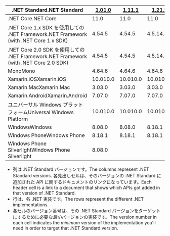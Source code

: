 | <span data-ttu-id="71216-101">.NET Standard</span><span class="sxs-lookup"><span data-stu-id="71216-101">.NET Standard</span></span>                             | <span data-ttu-id="71216-102">[1.0]</span><span class="sxs-lookup"><span data-stu-id="71216-102">[1.0]</span></span> | <span data-ttu-id="71216-103">[1.1]</span><span class="sxs-lookup"><span data-stu-id="71216-103">[1.1]</span></span>  | <span data-ttu-id="71216-104">[1.2]</span><span class="sxs-lookup"><span data-stu-id="71216-104">[1.2]</span></span> | <span data-ttu-id="71216-105">[1.3]</span><span class="sxs-lookup"><span data-stu-id="71216-105">[1.3]</span></span> | <span data-ttu-id="71216-106">[1.4]</span><span class="sxs-lookup"><span data-stu-id="71216-106">[1.4]</span></span> | <span data-ttu-id="71216-107">[1.5]</span><span class="sxs-lookup"><span data-stu-id="71216-107">[1.5]</span></span>      | <span data-ttu-id="71216-108">[1.6]</span><span class="sxs-lookup"><span data-stu-id="71216-108">[1.6]</span></span>      | <span data-ttu-id="71216-109">[2.0]</span><span class="sxs-lookup"><span data-stu-id="71216-109">[2.0]</span></span>      |
|-------------------------------------------|-------|--------|-------|-------|-------|------------|------------|------------|
| <span data-ttu-id="71216-110">.NET Core</span><span class="sxs-lookup"><span data-stu-id="71216-110">.NET Core</span></span>                                 | <span data-ttu-id="71216-111">1</span><span class="sxs-lookup"><span data-stu-id="71216-111">1.0</span></span>   | <span data-ttu-id="71216-112">1</span><span class="sxs-lookup"><span data-stu-id="71216-112">1.0</span></span>    | <span data-ttu-id="71216-113">1</span><span class="sxs-lookup"><span data-stu-id="71216-113">1.0</span></span>   | <span data-ttu-id="71216-114">1</span><span class="sxs-lookup"><span data-stu-id="71216-114">1.0</span></span>   | <span data-ttu-id="71216-115">1</span><span class="sxs-lookup"><span data-stu-id="71216-115">1.0</span></span>   | <span data-ttu-id="71216-116">1</span><span class="sxs-lookup"><span data-stu-id="71216-116">1.0</span></span>        | <span data-ttu-id="71216-117">1</span><span class="sxs-lookup"><span data-stu-id="71216-117">1.0</span></span>        | <span data-ttu-id="71216-118">2.0</span><span class="sxs-lookup"><span data-stu-id="71216-118">2.0</span></span>        |
| <span data-ttu-id="71216-119">.NET Core 1.x SDK を使用しての .NET Framework</span><span class="sxs-lookup"><span data-stu-id="71216-119">.NET Framework (with .NET Core 1.x SDK)</span></span>   | <span data-ttu-id="71216-120">4.5</span><span class="sxs-lookup"><span data-stu-id="71216-120">4.5</span></span>   | <span data-ttu-id="71216-121">4.5</span><span class="sxs-lookup"><span data-stu-id="71216-121">4.5</span></span>    | <span data-ttu-id="71216-122">4.5.1</span><span class="sxs-lookup"><span data-stu-id="71216-122">4.5.1</span></span> | <span data-ttu-id="71216-123">4.6</span><span class="sxs-lookup"><span data-stu-id="71216-123">4.6</span></span>   | <span data-ttu-id="71216-124">4.6.1</span><span class="sxs-lookup"><span data-stu-id="71216-124">4.6.1</span></span> | <span data-ttu-id="71216-125">4.6.2</span><span class="sxs-lookup"><span data-stu-id="71216-125">4.6.2</span></span>      |            |            |
| <span data-ttu-id="71216-126">.NET Core 2.0 SDK を使用しての .NET Framework</span><span class="sxs-lookup"><span data-stu-id="71216-126">.NET Framework (with .NET Core 2.0 SDK)</span></span>   | <span data-ttu-id="71216-127">4.5</span><span class="sxs-lookup"><span data-stu-id="71216-127">4.5</span></span>   | <span data-ttu-id="71216-128">4.5</span><span class="sxs-lookup"><span data-stu-id="71216-128">4.5</span></span>    | <span data-ttu-id="71216-129">4.5.1</span><span class="sxs-lookup"><span data-stu-id="71216-129">4.5.1</span></span> | <span data-ttu-id="71216-130">4.6</span><span class="sxs-lookup"><span data-stu-id="71216-130">4.6</span></span>   | <span data-ttu-id="71216-131">4.6.1</span><span class="sxs-lookup"><span data-stu-id="71216-131">4.6.1</span></span> | <span data-ttu-id="71216-132">4.6.1</span><span class="sxs-lookup"><span data-stu-id="71216-132">4.6.1</span></span>      | <span data-ttu-id="71216-133">4.6.1</span><span class="sxs-lookup"><span data-stu-id="71216-133">4.6.1</span></span>      | <span data-ttu-id="71216-134">4.6.1</span><span class="sxs-lookup"><span data-stu-id="71216-134">4.6.1</span></span>      |
| <span data-ttu-id="71216-135">Mono</span><span class="sxs-lookup"><span data-stu-id="71216-135">Mono</span></span>                                      | <span data-ttu-id="71216-136">4.6</span><span class="sxs-lookup"><span data-stu-id="71216-136">4.6</span></span>   | <span data-ttu-id="71216-137">4.6</span><span class="sxs-lookup"><span data-stu-id="71216-137">4.6</span></span>    | <span data-ttu-id="71216-138">4.6</span><span class="sxs-lookup"><span data-stu-id="71216-138">4.6</span></span>   | <span data-ttu-id="71216-139">4.6</span><span class="sxs-lookup"><span data-stu-id="71216-139">4.6</span></span>   | <span data-ttu-id="71216-140">4.6</span><span class="sxs-lookup"><span data-stu-id="71216-140">4.6</span></span>   | <span data-ttu-id="71216-141">4.6</span><span class="sxs-lookup"><span data-stu-id="71216-141">4.6</span></span>        | <span data-ttu-id="71216-142">4.6</span><span class="sxs-lookup"><span data-stu-id="71216-142">4.6</span></span>        | <span data-ttu-id="71216-143">5.4</span><span class="sxs-lookup"><span data-stu-id="71216-143">5.4</span></span>        |
| <span data-ttu-id="71216-144">Xamarin.iOS</span><span class="sxs-lookup"><span data-stu-id="71216-144">Xamarin.iOS</span></span>                               | <span data-ttu-id="71216-145">10.0</span><span class="sxs-lookup"><span data-stu-id="71216-145">10.0</span></span>  | <span data-ttu-id="71216-146">10.0</span><span class="sxs-lookup"><span data-stu-id="71216-146">10.0</span></span>   | <span data-ttu-id="71216-147">10.0</span><span class="sxs-lookup"><span data-stu-id="71216-147">10.0</span></span>  | <span data-ttu-id="71216-148">10.0</span><span class="sxs-lookup"><span data-stu-id="71216-148">10.0</span></span>  | <span data-ttu-id="71216-149">10.0</span><span class="sxs-lookup"><span data-stu-id="71216-149">10.0</span></span>  | <span data-ttu-id="71216-150">10.0</span><span class="sxs-lookup"><span data-stu-id="71216-150">10.0</span></span>       | <span data-ttu-id="71216-151">10.0</span><span class="sxs-lookup"><span data-stu-id="71216-151">10.0</span></span>       | <span data-ttu-id="71216-152">10.14</span><span class="sxs-lookup"><span data-stu-id="71216-152">10.14</span></span>      |
| <span data-ttu-id="71216-153">Xamarin.Mac</span><span class="sxs-lookup"><span data-stu-id="71216-153">Xamarin.Mac</span></span>                               | <span data-ttu-id="71216-154">3.0</span><span class="sxs-lookup"><span data-stu-id="71216-154">3.0</span></span>   | <span data-ttu-id="71216-155">3.0</span><span class="sxs-lookup"><span data-stu-id="71216-155">3.0</span></span>    | <span data-ttu-id="71216-156">3.0</span><span class="sxs-lookup"><span data-stu-id="71216-156">3.0</span></span>   | <span data-ttu-id="71216-157">3.0</span><span class="sxs-lookup"><span data-stu-id="71216-157">3.0</span></span>   | <span data-ttu-id="71216-158">3.0</span><span class="sxs-lookup"><span data-stu-id="71216-158">3.0</span></span>   | <span data-ttu-id="71216-159">3.0</span><span class="sxs-lookup"><span data-stu-id="71216-159">3.0</span></span>        | <span data-ttu-id="71216-160">3.0</span><span class="sxs-lookup"><span data-stu-id="71216-160">3.0</span></span>        | <span data-ttu-id="71216-161">3.8</span><span class="sxs-lookup"><span data-stu-id="71216-161">3.8</span></span>        |
| <span data-ttu-id="71216-162">Xamarin.Android</span><span class="sxs-lookup"><span data-stu-id="71216-162">Xamarin.Android</span></span>                           | <span data-ttu-id="71216-163">7.0</span><span class="sxs-lookup"><span data-stu-id="71216-163">7.0</span></span>   | <span data-ttu-id="71216-164">7.0</span><span class="sxs-lookup"><span data-stu-id="71216-164">7.0</span></span>    | <span data-ttu-id="71216-165">7.0</span><span class="sxs-lookup"><span data-stu-id="71216-165">7.0</span></span>   | <span data-ttu-id="71216-166">7.0</span><span class="sxs-lookup"><span data-stu-id="71216-166">7.0</span></span>   | <span data-ttu-id="71216-167">7.0</span><span class="sxs-lookup"><span data-stu-id="71216-167">7.0</span></span>   | <span data-ttu-id="71216-168">7.0</span><span class="sxs-lookup"><span data-stu-id="71216-168">7.0</span></span>        | <span data-ttu-id="71216-169">7.0</span><span class="sxs-lookup"><span data-stu-id="71216-169">7.0</span></span>        | <span data-ttu-id="71216-170">8.0</span><span class="sxs-lookup"><span data-stu-id="71216-170">8.0</span></span>        |
| <span data-ttu-id="71216-171">ユニバーサル Windows プラットフォーム</span><span class="sxs-lookup"><span data-stu-id="71216-171">Universal Windows Platform</span></span>                | <span data-ttu-id="71216-172">10.0</span><span class="sxs-lookup"><span data-stu-id="71216-172">10.0</span></span>  | <span data-ttu-id="71216-173">10.0</span><span class="sxs-lookup"><span data-stu-id="71216-173">10.0</span></span>   | <span data-ttu-id="71216-174">10.0</span><span class="sxs-lookup"><span data-stu-id="71216-174">10.0</span></span>  | <span data-ttu-id="71216-175">10.0</span><span class="sxs-lookup"><span data-stu-id="71216-175">10.0</span></span>  | <span data-ttu-id="71216-176">10.0</span><span class="sxs-lookup"><span data-stu-id="71216-176">10.0</span></span>  | <span data-ttu-id="71216-177">10.0.16299</span><span class="sxs-lookup"><span data-stu-id="71216-177">10.0.16299</span></span> | <span data-ttu-id="71216-178">10.0.16299</span><span class="sxs-lookup"><span data-stu-id="71216-178">10.0.16299</span></span> | <span data-ttu-id="71216-179">10.0.16299</span><span class="sxs-lookup"><span data-stu-id="71216-179">10.0.16299</span></span> |
| <span data-ttu-id="71216-180">Windows</span><span class="sxs-lookup"><span data-stu-id="71216-180">Windows</span></span>                                   | <span data-ttu-id="71216-181">8.0</span><span class="sxs-lookup"><span data-stu-id="71216-181">8.0</span></span>   | <span data-ttu-id="71216-182">8.0</span><span class="sxs-lookup"><span data-stu-id="71216-182">8.0</span></span>    | <span data-ttu-id="71216-183">8.1</span><span class="sxs-lookup"><span data-stu-id="71216-183">8.1</span></span>   |       |       |            |            |            |
| <span data-ttu-id="71216-184">Windows Phone</span><span class="sxs-lookup"><span data-stu-id="71216-184">Windows Phone</span></span>                             | <span data-ttu-id="71216-185">8.1</span><span class="sxs-lookup"><span data-stu-id="71216-185">8.1</span></span>   | <span data-ttu-id="71216-186">8.1</span><span class="sxs-lookup"><span data-stu-id="71216-186">8.1</span></span>    | <span data-ttu-id="71216-187">8.1</span><span class="sxs-lookup"><span data-stu-id="71216-187">8.1</span></span>   |       |       |            |            |            |
| <span data-ttu-id="71216-188">Windows Phone Silverlight</span><span class="sxs-lookup"><span data-stu-id="71216-188">Windows Phone Silverlight</span></span>                 | <span data-ttu-id="71216-189">8.0</span><span class="sxs-lookup"><span data-stu-id="71216-189">8.0</span></span>   |        |       |       |       |            |            |            |

- <span data-ttu-id="71216-190">列は .NET Standard バージョンです。</span><span class="sxs-lookup"><span data-stu-id="71216-190">The columns represent .NET Standard versions.</span></span> <span data-ttu-id="71216-191">各見出しセルは、そのバージョンの .NET Standard に追加された API に関するドキュメントのリンクになっています。</span><span class="sxs-lookup"><span data-stu-id="71216-191">Each header cell is a link to a document that shows which APIs got added in that version of .NET Standard.</span></span>
- <span data-ttu-id="71216-192">行は、各 .NET 実装です。</span><span class="sxs-lookup"><span data-stu-id="71216-192">The rows represent the different .NET implementations.</span></span>
- <span data-ttu-id="71216-193">各セルのバージョン番号は、その .NET Standard バージョンをターゲットにするために必要な*最小*バージョンの実装です。</span><span class="sxs-lookup"><span data-stu-id="71216-193">The version number in each cell indicates the *minimum* version of the implementation you'll need in order to target that .NET Standard version.</span></span>

[1.0]: https://github.com/dotnet/standard/blob/master/docs/versions/netstandard1.0.md
[1.1]: https://github.com/dotnet/standard/blob/master/docs/versions/netstandard1.1.md
[1.2]: https://github.com/dotnet/standard/blob/master/docs/versions/netstandard1.2.md
[1.3]: https://github.com/dotnet/standard/blob/master/docs/versions/netstandard1.3.md
[1.4]: https://github.com/dotnet/standard/blob/master/docs/versions/netstandard1.4.md
[1.5]: https://github.com/dotnet/standard/blob/master/docs/versions/netstandard1.5.md
[1.6]: https://github.com/dotnet/standard/blob/master/docs/versions/netstandard1.6.md
[2.0]: https://github.com/dotnet/standard/blob/master/docs/versions/netstandard2.0.md
